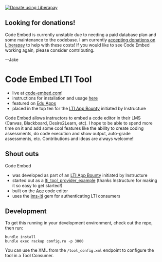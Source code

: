 <a href="https://liberapay.com/JakeStoeffler/donate"><img alt="Donate using Liberapay" src="https://liberapay.com/assets/widgets/donate.svg"></a>

## Looking for donations!
Code Embed is currently unstable due to needing a paid database plan and some maintenance to the codebase. I am currently [accepting donations on Liberapay](https://liberapay.com/JakeStoeffler/) to help with these costs! If you would like to see Code Embed working again, please consider contributing.

--Jake

# Code Embed LTI Tool
- live at [code-embed.com](http://www.code-embed.com)!
- instructions for installation and usage [here](http://www.code-embed.com)
- featured on [Edu Apps](https://www.edu-apps.org/index.html?tool=code_embed)
- placed in the top ten for the [LTI App Bounty](http://instructure.github.io/lti_bounty) initiated by Instructure

Code Embed allows instructors to embed a code editor in their LMS (Canvas, Blackboard, Desire2Learn, etc).  I hope to be able to spend more time on it and add some cool features like the ability to create coding assessments, do code execution and show output, auto-grade assessments, etc.  Contributions and ideas are always welcome!

## Shout outs
Code Embed
- was developed as part of an [LTI App Bounty](http://instructure.github.io/lti_bounty) initiated by Instructure
- started out as a [lti_tool_provider_example](https://github.com/instructure/lti_tool_provider_example) (thanks Instructure for making it so easy to get started!)
- built on the [Ace](https://github.com/ajaxorg/ace) code editor
- uses the [ims-lti](https://github.com/instructure/ims-lti) gem for authenticating LTI consumers

## Development
To get this running in your development environment, check out the repo, then run:

    bundle install
    bundle exec rackup config.ru -p 3000

You can use the XML from the `/tool_config.xml` endpoint to configure the tool in a Tool Consumer.
